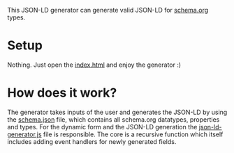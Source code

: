 This JSON-LD generator can generate valid JSON-LD for [schema.org](http://schema.org/) types.

Setup
=====

Nothing. Just open the [index.html](src/index.html) and enjoy the generator :)

How does it work?
=================

The generator takes inputs of the user and generates the JSON-LD by using the [schema.json](schema/schema.json) file, which contains all schema.org datatypes, properties and types. For the dynamic form and the JSON-LD generation the [json-ld-generator.js](js/json-ld-generator.js) file is responsible. The core is a recursive function which itself includes adding event handlers for newly generated fields.